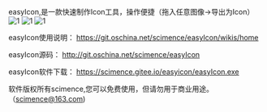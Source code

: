 ﻿easyIcon,是一款快速制作Icon工具，操作便捷（拖入任意图像->导出为Icon）
![1](http://git.oschina.net/uploads/images/2015/1220/155244_524b2f24_334438.png)
![1](http://git.oschina.net/uploads/images/2015/1220/155342_cd1852a7_334438.png)
![1](http://git.oschina.net/uploads/images/2015/1220/155453_56fd9e38_334438.png)

easyIcon使用说明： 
https://git.oschina.net/scimence/easyIcon/wikis/home

easyIcon源码：
http://git.oschina.net/scimence/easyIcon

easyIcon软件下载：
https://scimence.gitee.io/easyicon/easyIcon.exe

软件版权所有scimence,您可以免费使用，但请勿用于商业用途。（scimence@163.com)